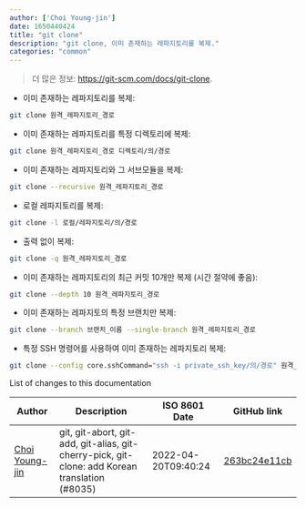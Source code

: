 ```yaml
---
author: ['Choi Young-jin']
date: 1650440424
title: "git clone"
description: "git clone, 이미 존재하는 레파지토리를 복제."
categories: "common"
---
```

> 더 많은 정보: <https://git-scm.com/docs/git-clone>.

- 이미 존재하는 레파지토리를 복제:

```bash
git clone 원격_레파지토리_경로
```

- 이미 존재하는 레파지토리를 특정 디렉토리에 복제:

```bash
git clone 원격_레파지토리_경로 디렉토리/의/경로
```

- 이미 존재하는 레파지토리와 그 서브모듈을 복제:

```bash
git clone --recursive 원격_레파지토리_경로
```

- 로컬 레파지토리를 복제:

```bash
git clone -l 로컬/레파지토리/의/경로
```

- 출력 없이 복제:

```bash
git clone -q 원격_레파지토리_경로
```

- 이미 존재하는 레파지토리의 최근 커밋 10개만 복제 (시간 절약에 좋음):

```bash
git clone --depth 10 원격_레파지토리_경로
```

- 이미 존재하는 레파지토의 특정 브랜치만 복제:

```bash
git clone --branch 브랜치_이름 --single-branch 원격_레파지토리_경로
```

- 특정 SSH 명령어를 사용하여 이미 존재하는 레파지토리 복제:

```bash
git clone --config core.sshCommand="ssh -i private_ssh_key/의/경로" 원격_레파지토리_경로
```
List of changes to this documentation


Author | Description | ISO 8601 Date | GitHub link
------|-----|-----|-----
[Choi Young-jin](mailto:amateur.toss@gmail.com) | git, git-abort, git-add, git-alias, git-cherry-pick, git-clone: add Korean translation (#8035) | 2022-04-20T09:40:24 | [263bc24e11cb](https://github.com/tldr-pages/tldr/commit/263bc24e11cb512a0fabca73f22ac599416132c2)

